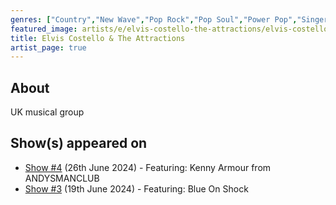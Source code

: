 ```yaml
---
genres: ["Country","New Wave","Pop Rock","Pop Soul","Power Pop","Singer-Songwriter"]
featured_image: artists/e/elvis-costello-the-attractions/elvis-costello-the-attractions.jpg
title: Elvis Costello & The Attractions
artist_page: true
---
```

## About

UK musical group

## Show(s) appeared on

- [Show #4](/shows/featuring-kenny-armour-from-andysmanclub/) (26th June 2024) - Featuring: Kenny Armour from ANDYSMANCLUB
- [Show #3](/shows/featuring-blue-on-shock/) (19th June 2024) - Featuring: Blue On Shock

